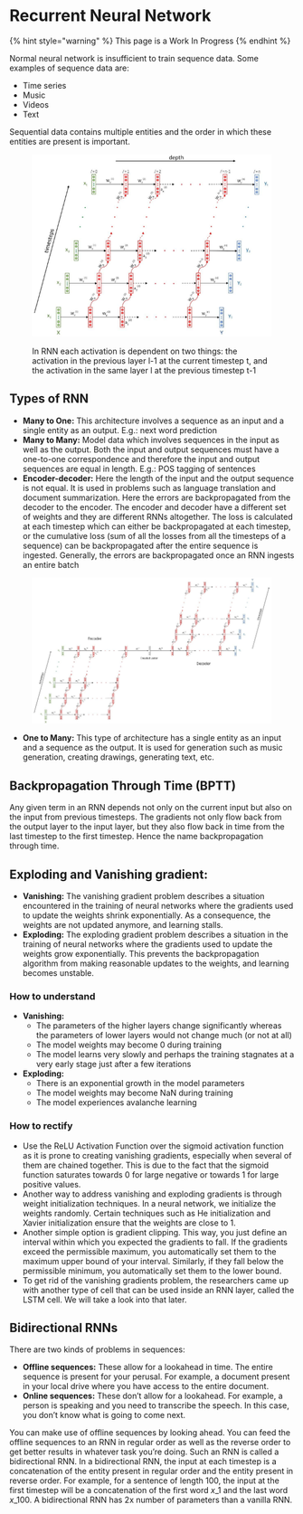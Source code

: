 # Recurrent Neural Network

{% hint style="warning" %}
This page is a Work In Progress
{% endhint %}

Normal neural network is insufficient to train sequence data. Some examples of sequence data are:

* Time series
* Music
* Videos
* Text

Sequential data contains multiple entities​ and the order in which these entities are present is important.

<figure><img src="../.gitbook/assets/image2.png" alt=""><figcaption><p>In RNN each activation is dependent on two things: the activation in the previous layer <span class="math">l-1</span> at the current timestep <span class="math">t</span>, and the activation in the same layer <span class="math">l</span> at the previous timestep <span class="math">t-1</span></p></figcaption></figure>

## Types of RNN

* **Many to One:** This architecture involves a sequence as an input and a single entity as an output​. E.g.: next word prediction
* **Many to Many:** Model data which involves sequences in the input as well as the output​. Both the input and output sequences must have a one-to-one correspondence ​and therefore the input and output sequences are equal in length​. E.g.: POS tagging of sentences
* **Encoder-decoder:** Here the length of the input and the output sequence is not equal​. It is used in problems such as language translation and document summarization. Here the errors are backpropagated from the decoder to the encoder. The encoder and decoder have a different set of weights and they are different RNNs altogether. The loss is calculated at each timestep which can either be backpropagated at each timestep, or the cumulative loss (sum of all the losses from all the timesteps of a sequence) can be backpropagated after the entire sequence is ingested. Generally, the errors are backpropagated once an RNN ingests an entire batch

<figure><img src="../.gitbook/assets/image3.png" alt=""><figcaption></figcaption></figure>

* **One to Many:** This type of architecture has a single entity as an input and a sequence as the output​. It is used for generation such as music generation, creating drawings, generating text, etc.

## Backpropagation Through Time (BPTT)

Any given term in an RNN depends not only on the current input but also on the input from previous timesteps​. The gradients not only flow back from the output layer to the input layer, but they also flow back in time from the last timestep to the first timestep. Hence the name backpropagation through time.

## Exploding and Vanishing gradient:

* **Vanishing:** The vanishing gradient problem describes a situation encountered in the training of neural networks where the gradients used to update the weights shrink exponentially. As a consequence, the weights are not updated anymore, and learning stalls.
* **Exploding:** The exploding gradient problem describes a situation in the training of neural networks where the gradients used to update the weights grow exponentially. This prevents the backpropagation algorithm from making reasonable updates to the weights, and learning becomes unstable.

### How to understand

* **Vanishing:**
  * The parameters of the higher layers change significantly whereas the parameters of lower layers would not change much (or not at all)
  * The model weights may become 0 during training
  * The model learns very slowly and perhaps the training stagnates at a very early stage just after a few iterations
* **Exploding:**
  * There is an exponential growth in the model parameters
  * The model weights may become NaN during training
  * The model experiences avalanche learning

### How to rectify

* Use the ReLU Activation Function over the sigmoid activation function as it is prone to creating vanishing gradients, especially when several of them are chained together. This is due to the fact that the sigmoid function saturates towards 0 for large negative or towards 1 for large positive values.
* Another way to address vanishing and exploding gradients is through weight initialization techniques. In a neural network, we initialize the weights randomly. Certain techniques such as He initialization and Xavier initialization ensure that the weights are close to 1.
* Another simple option is gradient clipping. This way, you just define an interval within which you expected the gradients to fall. If the gradients exceed the permissible maximum, you automatically set them to the maximum upper bound of your interval. Similarly, if they fall below the permissible minimum, you automatically set them to the lower bound.
* To get rid of the vanishing gradients problem, the researchers came up with another type of cell that can be used inside an RNN layer, called the LSTM cell. We will take a look into that later.

## Bidirectional RNNs

There are two kinds of problems in sequences:

* **Offline sequences​:** These allow for a lookahead in time. The entire sequence is present for your perusal. For example, a document present in your local drive where you have access to the entire document.
* **Online sequences​:** These don’t allow for a lookahead. For example, a person is speaking and you need to transcribe the speech. In this case, you don’t know what is going to come next.

You can make use of offline sequences by looking ahead. You can feed the offline sequences to an RNN in regular order as well as the reverse order to get better results in whatever task you’re doing. Such an RNN is called a bidirectional RNN​. In a bidirectional RNN, the input at each timestep is a concatenation of the entity present in regular order and the entity present in reverse order. For example, for a sentence of length $100$, the input at the first timestep will be a concatenation of the first word $x\_1$ and the last word $x\_{100}$. A bidirectional RNN has $2$x number of parameters​ than a vanilla RNN.
